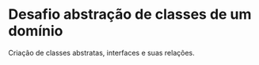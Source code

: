 # Desafio abstração de classes de um domínio

Criação de classes abstratas, interfaces e suas relações.